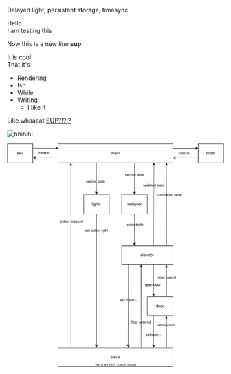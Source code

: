Delayed light, persistant storage, timesync


Hello  
I am testing this

Now this is a new _line_ **sup**

It is cool  
That it's
* Rendering
* Ish
* While
* Writing
  * I like it

Like whaaaat
[SUP?!?!?](www.nrk.no)

![hhihihi](https://images.unsplash.com/photo-1495332711843-da64862d07e7?ixlib=rb-1.2.1&ixid=MnwxMjA3fDB8MHxwaG90by1wYWdlfHx8fGVufDB8fHx8&auto=format&fit=crop&w=1035&q=80)


![Communication diagram](communication_diagram.drawio.svg)
